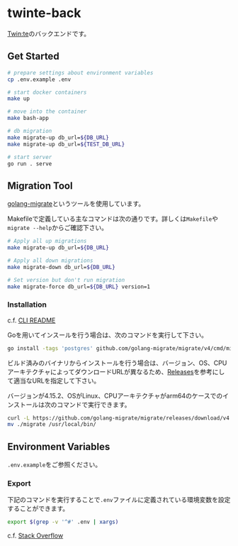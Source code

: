 # twinte-back
[Twin:te](https://www.twinte.net/)のバックエンドです。

## Get Started
```sh
# prepare settings about environment variables
cp .env.example .env

# start docker containers
make up

# move into the container
make bash-app

# db migration
make migrate-up db_url=${DB_URL}
make migrate-up db_url=${TEST_DB_URL}

# start server
go run . serve
```

## Migration Tool
[golang-migrate](https://github.com/golang-migrate/migrate)というツールを使用しています。

Makefileで定義している主なコマンドは次の通りです。詳しくは`Makefile`や`migrate --help`からご確認下さい。
```sh
# Apply all up migrations
make migrate-up db_url=${DB_URL}

# Apply all down migrations
make migrate-down db_url=${DB_URL}

# Set version but don't run migration
make migrate-force db_url=${DB_URL} version=1
```

### Installation
c.f. [CLI README](https://github.com/golang-migrate/migrate/blob/master/cmd/migrate/README.md)

Goを用いてインスールを行う場合は、次のコマンドを実行して下さい。
```sh
go install -tags 'postgres' github.com/golang-migrate/migrate/v4/cmd/migrate@latest
```

ビルド済みのバイナリからインストールを行う場合は、バージョン、OS、CPUアーキテクチャによってダウンロードURLが異なるため、[Releases](https://github.com/golang-migrate/migrate/releases)を参考にして適当なURLを指定して下さい。

バージョンが4.15.2、OSがLinux、CPUアーキテクチャがarm64のケースでのインストールは次のコマンドで実行できます。

```sh
curl -L https://github.com/golang-migrate/migrate/releases/download/v4.15.2/migrate.linux-arm64.tar.gz | tar xvz
mv ./migrate /usr/local/bin/
```

## Environment Variables
`.env.example`をご参照ください。

### Export
下記のコマンドを実行することで`.env`ファイルに定義されている環境変数を設定することができます。

```sh
export $(grep -v '^#' .env | xargs)
```

c.f. [Stack Overflow](https://stackoverflow.com/questions/19331497/set-environment-variables-from-file-of-key-value-pairs)
